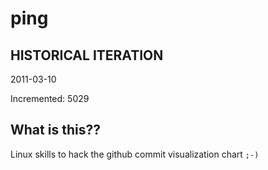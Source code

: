 # ping

## HISTORICAL ITERATION
2011-03-10

Incremented: 5029

## What is this?? 
Linux skills to hack the github commit visualization chart `;-)`
